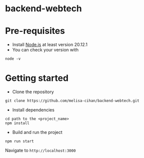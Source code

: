 # backend-webtech
# Pre-requisites
- Install [Node.js](https://nodejs.org/en/) at least version 20.12.1
- You can check your version with
```
node -v
```
# Getting started
- Clone the repository
```
git clone https://github.com/melisa-cihan/backend-webtech.git
```
- Install dependencies
```
cd path to the <project_name>
npm install

```
- Build and run the project
```
npm run start
```
  Navigate to `http://localhost:3000`



